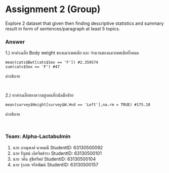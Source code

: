 # Assignment 2 (Group)
Explore 2 dataset that given then finding descriptive statistics and summary result in form of sentences/paragraph at least 5 topics.

### Answer


1.) หาค่าเฉลี่ย Body weight ของแมวเพศเมีย และ จำนวนของแมวเพศเมียทั้งหมด
```{R}
mean(cats$Bwt[cats$Sex == 'F']) #2.359574
sum(cats$Sex == 'F') #47
```
คำอธิบาย
```{R}


```
2.) หาค่าเฉลี่ยของความสูงคนที่ถนัดมือซ้าย
```{R}
mean(survey$Height[survey$W.Hnd == 'Left'],na.rm = TRUE) #175.18
```
คำอธิบาย
```{R}


```


### Team: Alpha-Lactabulmin

1. นาย ภาณุพงศ์ นาคมณี    StudentID: 63130500092
2. นาย รัญชน์ เลิศจิตธำรง     StudentID: 63130500101
3. นาย วศิน สุขีทรัพย์        StudentID: 63130500104
4. นาย รุ่งภพ จรัสพัฒน์       StudentID: 63130500157


